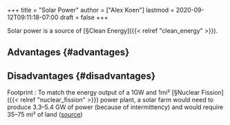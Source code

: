 +++
title = "Solar Power"
author = ["Alex Koen"]
lastmod = 2020-09-12T09:11:18-07:00
draft = false
+++

Solar power is a source of [§Clean Energy]({{< relref "clean_energy" >}}).


## Advantages {#advantages}


## Disadvantages {#disadvantages}

Footprint
: To match the energy output of a 1GW and 1mi² [§Nuclear Fission]({{< relref "nuclear_fission" >}}) power plant, a solar farm would need to produce 3.3–5.4 GW of power (because of intermittency) and would require 35–75 mi² of land ([source](https://www.nei.org/news/2015/land-needs-for-wind-solar-dwarf-nuclear-plants))
